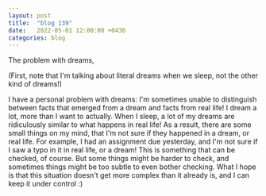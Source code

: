 ```yaml
---
layout: post
title:  "blog 139"
date:   2022-05-01 12:00:00 +0430
categories: blog
---
```


The problem with dreams,

(First, note that I'm talking about literal dreams when we sleep, not the other kind of dreams!)

I have a personal problem with dreams: I'm sometimes unable to distinguish between facts that emerged from a dream and facts from real life! I dream a lot, more than I want to actually. When I sleep, a lot of my dreams are ridiculously similar to what happens in real life! As a result, there are some small things on my mind, that I'm not sure if they happened in a dream, or real life. For example, I had an assignment due yesterday, and I'm not sure if I saw a typo in it in real life, or a dream! This is something that can be checked, of course. But some things might be harder to check, and sometimes things might be too subtle to even bother checking. What I hope is that this situation doesn't get more complex than it already is, and I can keep it under control :)
